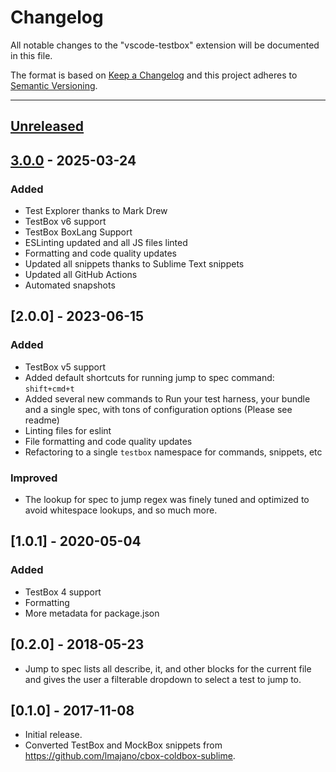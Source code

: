 # Changelog

All notable changes to the "vscode-testbox" extension will be documented in this file.

The format is based on [Keep a Changelog](http://keepachangelog.com/en/1.0.0/)
and this project adheres to [Semantic Versioning](http://semver.org/spec/v2.0.0.html).

* * *

## [Unreleased]

## [3.0.0] - 2025-03-24

### Added

- Test Explorer thanks to Mark Drew
- TestBox v6 support
- TestBox BoxLang Support
- ESLinting updated and all JS files linted
- Formatting and code quality updates
- Updated all snippets thanks to Sublime Text snippets
- Updated all GitHub Actions
- Automated snapshots

## [2.0.0] - 2023-06-15

### Added

- TestBox v5 support
- Added default shortcuts for running jump to spec command: `shift+cmd+t`
- Added several new commands to Run your test harness, your bundle and a single spec, with tons of configuration options (Please see readme)
- Linting files for eslint
- File formatting and code quality updates
- Refactoring to a single `testbox` namespace for commands, snippets, etc

### Improved

- The lookup for spec to jump regex was finely tuned and optimized to avoid whitespace lookups, and so much more.

## [1.0.1] - 2020-05-04

### Added

- TestBox 4 support
- Formatting
- More metadata for package.json

## [0.2.0] - 2018-05-23

- Jump to spec lists all describe, it, and other blocks for the current file and gives the user a filterable dropdown to select a test to jump to.

## [0.1.0] - 2017-11-08

- Initial release.
- Converted TestBox and MockBox snippets from <https://github.com/lmajano/cbox-coldbox-sublime>.

[unreleased]: https://github.com/Ortus-Solutions/vscode-testbox/compare/v3.0.0...HEAD
[3.0.0]: https://github.com/Ortus-Solutions/vscode-testbox/compare/6e88a74d885020b7e7b8c3ef30dd890d4936533e...v3.0.0

